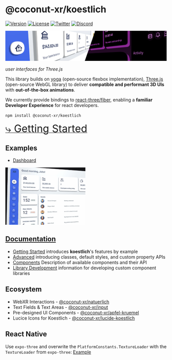 # @coconut-xr/koestlich

[![Version](https://img.shields.io/npm/v/@coconut-xr/koestlich?style=flat-square)](https://npmjs.com/package/@coconut-xr/koestlich)
[![License](https://img.shields.io/github/license/coconut-xr/koestlich.svg?style=flat-square)](https://github.com/coconut-xr/koestlich/blob/master/LICENSE)
[![Twitter](https://img.shields.io/twitter/follow/coconut_xr?style=flat-square)](https://twitter.com/coconut_xr)
[![Discord](https://img.shields.io/discord/1087727032240185424?style=flat-square&label=discord)](https://discord.gg/RbyaXJJaJM)

![header image](./images/koestlich-header.jpg)

_user interfaces for Three.js_

This library builds on [yoga](https://github.com/facebook/yoga) (open-source flexbox implementation), [Three.js](https://github.com/mrdoob/three.js) (open-source WebGL library) to deliver **compatible and performant 3D UIs** with **out-of-the-box animations**.

We currently provide bindings to [react-three/fiber](https://github.com/pmndrs/react-three-fiber), enabling a **familiar Developer Experience** for react developers.

`npm install @coconut-xr/koestlich`

[<span style="font-size: 2rem">⤷ Getting Started</span>](https://coconut-xr.github.io/koestlich/#/getting-started)

## Examples

- [Dashboard](https://codesandbox.io/s/koestlich-dashboard-example-8hjx90)

<img src="./images/dashboard.gif"  width="250">

## [Documentation](https://coconut-xr.github.io/koestlich)

- [Getting Started](https://coconut-xr.github.io/koestlich/#/getting-started)
  introduces **koestlich**'s features by example
- [Advanced](https://coconut-xr.github.io/koestlich/#/advanced)
  introducing classes, default styles, and custom property APIs
- [Components](https://coconut-xr.github.io/koestlich/#/components)
  Description of available components and their API
- [Library Development](https://coconut-xr.github.io/koestlich/#/library-development)
  information for developing custom component libraries

## Ecosystem

- WebXR Interactions - [@coconut-xr/natuerlich](https://github.com/coconut-xr/natuerlich)
- Text Fields & Text Areas - [@coconut-xr/input](https://github.com/coconut-xr/input)
- Pre-designed UI Components - [@coconut-xr/apfel-kruemel](https://github.com/coconut-xr/apfel-kruemel)
- Lucice Icons for Koestlich - [@coconut-xr/lucide-koestlich](https://github.com/coconut-xr/lucide-koestlich)

## React Native

Use `expo-three` and overwrite the `PlatformConstants.TextureLoader` with the `TextureLoader` from `expo-three`:
[Example](https://github.com/coconut-xr/koestlich-expo-test)
